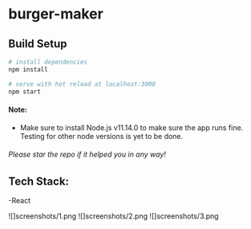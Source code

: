 # burger-maker

## Build Setup

```bash
# install dependencies
npm install

# serve with hot reload at localhost:3000
npm start
```
#### Note:
- Make sure to install Node.js v11.14.0 to make sure the app runs fine. Testing for other node versions is yet to be done.

###### Please star the repo if it helped you in any way!

## Tech Stack:

-React

![]screenshots/1.png
![]screenshots/2.png
![]screenshots/3.png
